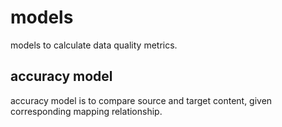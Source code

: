 # models
models to calculate data quality metrics.

## accuracy model
accuracy model is to compare source and target content, given corresponding mapping relationship.



